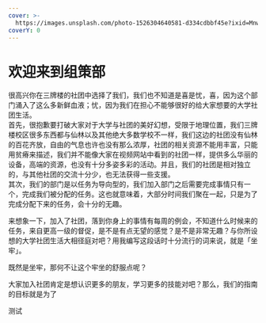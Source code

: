 ```yaml
---
cover: >-
  https://images.unsplash.com/photo-1526304640581-d334cdbbf45e?ixid=MnwxMjA3fDB8MHxwaG90by1wYWdlfHx8fGVufDB8fHx8&ixlib=rb-1.2.1&auto=format&fit=crop&w=2970&q=80
coverY: 0
---
```


# 欢迎来到组策部
很高兴你在三牌楼的社团中选择了我们，我们也不知道是喜是忧，喜，因为这个部门涌入了这么多新鲜血液；忧，因为我们在担心不能够很好的给大家想要的大学社团生活。  
首先，很抱歉要打破大家对于大学与社团的美好幻想，受限于地理位置，我们三牌楼校区很多东西都与仙林以及其他绝大多数学校不一样，我们这边的社团没有仙林的百花齐放，自由的气息也许也没有那么浓厚，社团的相关资源不能用丰富，只能用贫瘠来描述，我们并不能像大家在视频网站中看到的社团一样，提供多么华丽的设备，高端的资源，也没有十分多姿多彩的活动。并且，我们的社团是相对独立的，与其他社团的交流十分少，也无法获得一些支援。  
其次，我们的部门是以任务为导向型的，我们加入部门之后需要完成事情只有一个，完成我们被分配的任务。这也就意味着，大部分时间我们聚在一起，只是为了完成分配下来的任务，会十分的无趣。

来想象一下，加入了社团，落到你身上的事情有每周的例会，不知道什么时候来的任务，来自更高一级的督促，是不是有点无望的感觉？是不是非常无趣？与你所设想的大学社团生活大相径庭对吧？用我编写这段话时十分流行的词来说，就是「坐牢」。

既然是坐牢，那何不让这个牢坐的舒服点呢？

大家加入社团肯定是想认识更多的朋友，学习更多的技能对吧？那么，我们的指南的目标就是为了

测试

